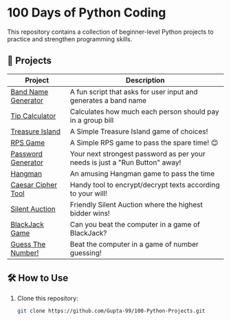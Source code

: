 # 100 Days of Python Coding

This repository contains a collection of beginner-level Python projects to practice and strengthen programming skills.

## 📁 Projects

| Project | Description |
|--------|-------------|
| [Band Name Generator](./Band%20Name%20Generator.py) | A fun script that asks for user input and generates a band name |
| [Tip Calculator](./Tip%20Calculator.py) | Calculates how much each person should pay in a group bill |
| [Treasure Island](./Treasure%20Island.py) | A Simple Treasure Island game of choices! |
| [RPS Game](./Rock%20Paper%20Scissors.py) | A Simple RPS game to pass the spare time! 😊 |
| [Password Generator](./Password%20Generator.py) | Your next strongest password as per your needs is just a "Run Button" away! |
| [Hangman](./Hangman.py) | An amusing Hangman game to pass the time |
| [Caesar Cipher Tool](./Caesar_Cipher_Short.py) | Handy tool to encrypt/decrypt texts according to your will! |
| [Silent Auction](./Silent%20Auction.py) | Friendly Silent Auction where the highest bidder wins! |
| [BlackJack Game](./BlackJack.py) | Can you beat the computer in a game of BlackJack? |
| [Guess The Number!](./Guess%20The%20Number.py) | Beat the computer in a game of number guessing! |
## 🛠 How to Use

1. Clone this repository:
   ```bash
   git clone https://github.com/Gupta-99/100-Python-Projects.git
